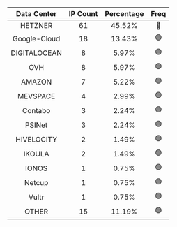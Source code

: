 | Data Center | IP Count | Percentage | Freq |
|:------------:|:--------:|:-----------:|:-----:|
| HETZNER | 61 | 45.52% | 🔴 |
| Google-Cloud | 18 | 13.43% | 🟢 |
| DIGITALOCEAN | 8 | 5.97% | 🟢 |
| OVH | 8 | 5.97% | 🟢 |
| AMAZON | 7 | 5.22% | 🟢 |
| MEVSPACE | 4 | 2.99% | 🟢 |
| Contabo | 3 | 2.24% | 🟢 |
| PSINet | 3 | 2.24% | 🟢 |
| HIVELOCITY | 2 | 1.49% | 🟢 |
| IKOULA | 2 | 1.49% | 🟢 |
| IONOS | 1 | 0.75% | 🟢 |
| Netcup | 1 | 0.75% | 🟢 |
| Vultr | 1 | 0.75% | 🟢 |
| OTHER | 15 | 11.19% | 🟢 |